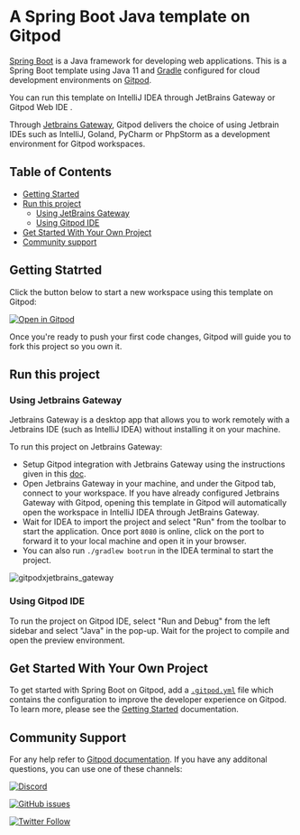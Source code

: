 # A Spring Boot Java template on Gitpod

[Spring Boot](https://spring.io/) is a Java framework for developing web applications. This is a Spring Boot template using Java 11 and [Gradle](https://maven.apache.org/) configured for cloud development environments on [Gitpod](https://www.gitpod.io/). 

 You can run this template on IntelliJ IDEA through JetBrains Gateway or Gitpod Web IDE . 
 
 Through [Jetbrains Gateway](https://www.jetbrains.com/remote-development/gateway/), Gitpod delivers the choice of using Jetbrain IDEs such as IntelliJ, Goland, PyCharm or PhpStorm as a development environment for Gitpod workspaces.

## Table of Contents

- [Getting Started](#getting-started)
- [Run this project](#run-this-project)
  - [Using JetBrains Gateway](#using-jetbrains-gateway)
  - [Using Gitpod IDE](#using-gitpod-ide)
 - [Get Started With Your Own Project](#get-started-with-your-own-project)
 - [Community support](#community-support)

## Getting Statrted 

Click the button below to start a new workspace using this template on Gitpod:

[![Open in Gitpod](https://gitpod.io/button/open-in-gitpod.svg)](https://gitpod.io/#https://github.com/gitpod-io/template-java-spring-boot-gradle)

Once you're ready to push your first code changes, Gitpod will guide you to fork this project so you own it.

## Run this project 

### Using Jetbrains Gateway 

Jetbrains Gateway is a desktop app that allows you to work remotely with a Jetbrains IDE (such as IntelliJ IDEA) without installing it on your machine. 

To run this project on Jetbrains Gateway: 
- Setup Gitpod integration with Jetbrains Gateway using the instructions given in this [doc](https://www.gitpod.io/docs/ides-and-editors/intellij).
- Open Jetbrains Gateway in your machine, and under the Gitpod tab, connect to your workspace. If you have already configured Jetbrains Gateway with Gitpod, opening this template in Gitpod will automatically open the workspace in IntelliJ IDEA through JetBrains Gateway.  
- Wait for IDEA to import the project and select "Run" from the toolbar to start the application. Once port `8080` is online, click on the port to forward it to your local machine and open it in your browser. 
- You can also run `./gradlew bootrun` in the IDEA terminal to start the project. 

![gitpodxjetbrains_gateway](https://user-images.githubusercontent.com/37153406/165233269-3e8a63cb-b0c5-44f4-9053-7ac22b552035.gif)


### Using Gitpod IDE

To run the project on Gitpod IDE, select "Run and Debug" from the left sidebar and select "Java" in the pop-up. Wait for the project to compile and open the preview environment. 


## Get Started With Your Own Project

To get started with Spring Boot on Gitpod, add a [`.gitpod.yml`](./.gitpod.yml) file which contains the configuration to improve the developer experience on Gitpod. To learn more, please see the [Getting Started](https://www.gitpod.io/docs/getting-started) documentation.

## Community Support

For any help refer to [Gitpod documentation](https://gitpod.io/workspaces). If you have any additonal questions, you can use one of these channels: 

[![Discord](https://img.shields.io/discord/816244985187008514?color=7289da&logo=Discord&style=for-the-badge)](https://discord.com/channels/816244985187008514/903225840660279296)

[![GitHub issues](https://img.shields.io/github/issues/gitpod-io/template-java-spring-boot-gradle?logo=Github&style=for-the-badge)](https://github.com/gitpod-io/template-java-spring-boot-gradle/issues)

[![Twitter Follow](https://img.shields.io/twitter/follow/gitpod?label=Gitpod&logo=twitter&style=for-the-badge)](https://twitter.com/gitpod)